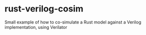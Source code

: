 # rust-verilog-cosim
Small example of how to co-simulate a Rust model against a Verilog implementation, using Verilator
